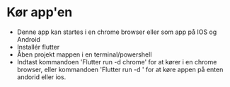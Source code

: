 # Kør app'en
- Denne app kan startes i en chrome browser eller som app på IOS og Android
- Installér flutter
- Åben projekt mappen i en terminal/powershell
- Indtast kommandoen 'Flutter run -d chrome' for at kører i en chrome browser, eller kommandoen 'Flutter run -d <ios eller android>' for at køre appen på enten andorid eller ios.
